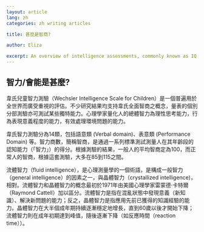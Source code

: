 ```yaml
---
layout: article
lang: zh
categories: zh writing articles

title: 甚麼是智商?

author: Eliza

excerpt: An overview of intelligence assessments, commonly known as IQ tests, and how they might help you.
---
```


## 智力/會能是甚麼?
韋氏兒童智力測驗（Wechsler Intelligence Scale for Children）是一個普遍用於全世界而廣受重視的評估。不少研究結果均支持韋氏全面智商之概念，量表的個別分部測驗亦可測試某些獨特能力。心理學家量化人的總體智力為理性思考能力，行為表現意義程度的能力，有效處理環境問題的能力。

韋氏智力測驗分為14類，包括語意類 (Verbal domain)、表意類 (Performance Domain) 等。智力商數，簡稱智商，是通過一系列標準測試測量人在其年齡段的認知能力（「智力」）的得分。根據測驗的結果，一般人的平均智商定為100，而正常人的智商，根據這套測驗，大多在85到115之間。

流體智力（fluid intelligence），是心理測量學的一個術語，是構成一般智力（general intelligence）的因素之一，與晶體智力（crystallized intelligence)，相對。流體智力和晶體智力的概念最初於1971年由美國心理學家雷蒙德·卡特爾（Raymond Cattell）加以區分。流體智力是指在混亂狀態中發現意義（新知識）、解決新問題的能力；反之，晶體智力是指應用先前已獲得的知識經驗的能力。晶體智力在大半個成年期持續逐漸穩定地增長，直到60歲以後才開始下降；流體智力則在成年初期達到峰值，隨後逐漸下降（如反應時間（reaction time））。
